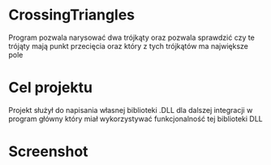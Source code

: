 # CrossingTriangles
Program pozwala narysować dwa trójkąty oraz pozwala sprawdzić czy te trójąty mają punkt przecięcia oraz który z tych trójkątów ma największe pole
# Cel projektu
Projekt służył do napisania własnej biblioteki .DLL dla dalszej integracji w program główny który miał wykorzystywać funkcjonalność tej biblioteki DLL
# Screenshot
